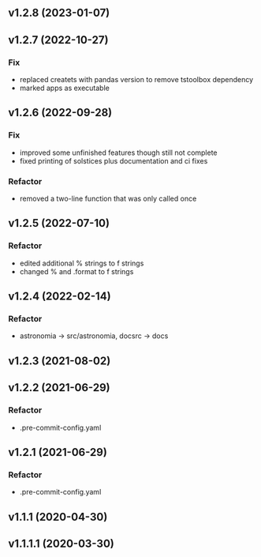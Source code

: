 ## v1.2.8 (2023-01-07)

## v1.2.7 (2022-10-27)

### Fix

- replaced createts with pandas version to remove tstoolbox dependency
- marked apps as executable

## v1.2.6 (2022-09-28)

### Fix

- improved some unfinished features though still not complete
- fixed printing of solstices plus documentation and ci fixes

### Refactor

- removed a two-line function that was only called once

## v1.2.5 (2022-07-10)

### Refactor

- edited additional % strings to f strings
- changed % and .format to f strings

## v1.2.4 (2022-02-14)

### Refactor

- astronomia -> src/astronomia, docsrc -> docs

## v1.2.3 (2021-08-02)

## v1.2.2 (2021-06-29)

### Refactor

- .pre-commit-config.yaml

## v1.2.1 (2021-06-29)

### Refactor

- .pre-commit-config.yaml

## v1.1.1 (2020-04-30)

## v1.1.1.1 (2020-03-30)
